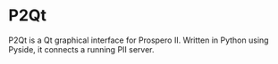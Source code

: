 P2Qt
====
P2Qt is a Qt graphical interface for Prospero II.
Written in Python using Pyside, it connects a running PII server.

